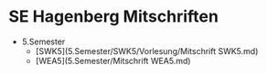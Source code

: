 # SE Hagenberg Mitschriften

* 5.Semester
  * [SWK5](5.Semester/SWK5/Vorlesung/Mitschrift SWK5.md)
  * [WEA5](5.Semester/Mitschrift WEA5.md)